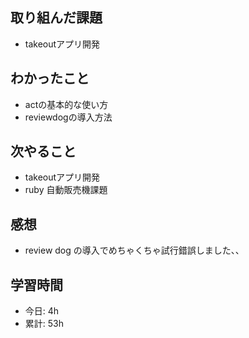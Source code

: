 ## 取り組んだ課題
- takeoutアプリ開発

## わかったこと
- actの基本的な使い方
- reviewdogの導入方法
    
## 次やること
- takeoutアプリ開発
- ruby 自動販売機課題

## 感想
- review dog の導入でめちゃくちゃ試行錯誤しました、、

## 学習時間
- 今日: 4h
- 累計: 53h
